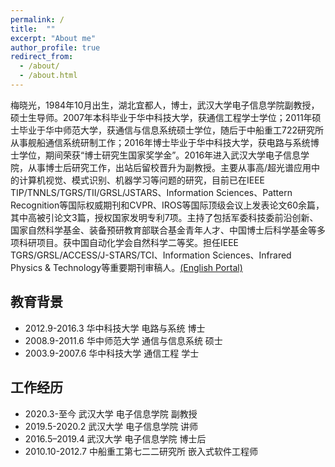 ```yaml
---
permalink: /
title:  ""
excerpt: "About me"
author_profile: true
redirect_from: 
  - /about/
  - /about.html
---
```


梅晓光，1984年10月出生，湖北宜都人，博士，武汉大学电子信息学院副教授，硕士生导师。2007年本科毕业于华中科技大学，获通信工程学士学位；2011年硕士毕业于华中师范大学，获通信与信息系统硕士学位，随后于中船重工722研究所从事舰船通信系统研制工作；2016年博士毕业于华中科技大学，获电路与系统博士学位，期间荣获“博士研究生国家奖学金”。2016年进入武汉大学电子信息学院，从事博士后研究工作，出站后留校晋升为副教授。主要从事高/超光谱应用中的计算机视觉、模式识别、机器学习等问题的研究，目前已在IEEE TIP/TNNLS/TGRS/TII/GRSL/JSTARS、Information Sciences、Pattern Recognition等国际权威期刊和CVPR、IROS等国际顶级会议上发表论文60余篇，其中高被引论文3篇，授权国家发明专利7项。主持了包括军委科技委前沿创新、国家自然科学基金、装备预研教育部联合基金青年人才、中国博士后科学基金等多项科研项目。获中国自动化学会自然科学二等奖。担任IEEE TGRS/GRSL/ACCESS/J-STARS/TCI、Information Sciences、Infrared Physics & Technology等重要期刊审稿人。[(English Portal)](http://mvp.whu.edu.cn/xiaoguang-mei/) 

## 教育背景
* 2012.9-2016.3 华中科技大学 电路与系统  博士
* 2008.9-2011.6 华中师范大学 通信与信息系统  硕士
* 2003.9-2007.6 华中科技大学 通信工程  学士

## 工作经历
* 2020.3-至今 武汉大学 电子信息学院 副教授
* 2019.5-2020.2 武汉大学 电子信息学院 讲师
* 2016.5–2019.4 武汉大学 电子信息学院  博士后
* 2010.10-2012.7 中船重工第七二二研究所  嵌入式软件工程师


